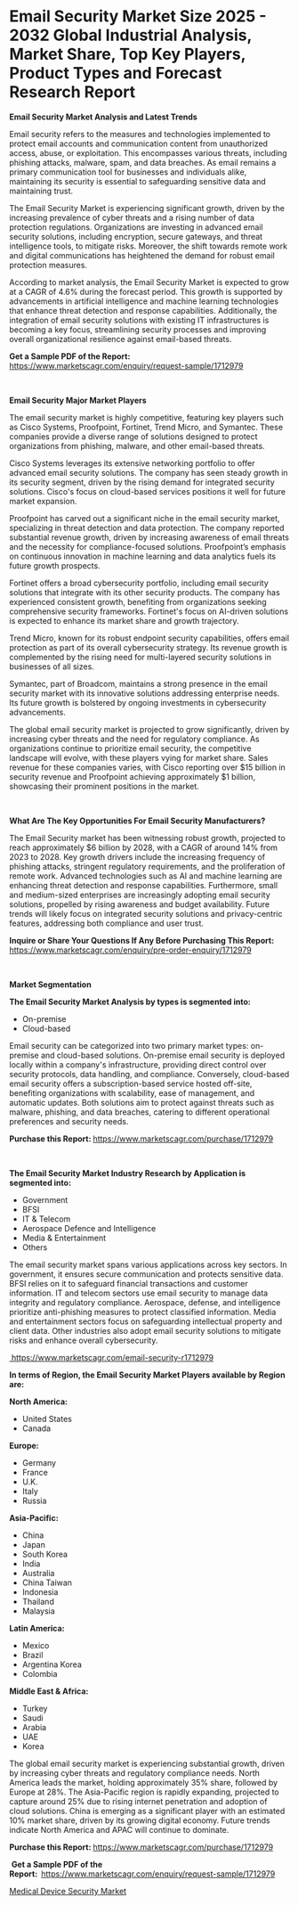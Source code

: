 <p><h1>Email Security Market Size 2025 - 2032 Global Industrial Analysis, Market Share, Top Key Players, Product Types and Forecast Research Report</h1></p><p><strong>Email Security Market Analysis and Latest Trends</strong></p>
<p><p>Email security refers to the measures and technologies implemented to protect email accounts and communication content from unauthorized access, abuse, or exploitation. This encompasses various threats, including phishing attacks, malware, spam, and data breaches. As email remains a primary communication tool for businesses and individuals alike, maintaining its security is essential to safeguarding sensitive data and maintaining trust.</p><p>The Email Security Market is experiencing significant growth, driven by the increasing prevalence of cyber threats and a rising number of data protection regulations. Organizations are investing in advanced email security solutions, including encryption, secure gateways, and threat intelligence tools, to mitigate risks. Moreover, the shift towards remote work and digital communications has heightened the demand for robust email protection measures.</p><p>According to market analysis, the Email Security Market is expected to grow at a CAGR of 4.6% during the forecast period. This growth is supported by advancements in artificial intelligence and machine learning technologies that enhance threat detection and response capabilities. Additionally, the integration of email security solutions with existing IT infrastructures is becoming a key focus, streamlining security processes and improving overall organizational resilience against email-based threats.</p></p>
<p><strong>Get a Sample PDF of the Report:&nbsp;</strong> <a href="https://www.marketscagr.com/enquiry/request-sample/1712979?utm_campaign=2003&utm_medium=2&utm_source=Github&utm_content=ia&utm_term=10032025&utm_id=email-security">https://www.marketscagr.com/enquiry/request-sample/1712979</a></p>
<p>&nbsp;</p>
<p><strong>Email Security Major Market Players</strong></p>
<p><p>The email security market is highly competitive, featuring key players such as Cisco Systems, Proofpoint, Fortinet, Trend Micro, and Symantec. These companies provide a diverse range of solutions designed to protect organizations from phishing, malware, and other email-based threats.</p><p>Cisco Systems leverages its extensive networking portfolio to offer advanced email security solutions. The company has seen steady growth in its security segment, driven by the rising demand for integrated security solutions. Cisco's focus on cloud-based services positions it well for future market expansion.</p><p>Proofpoint has carved out a significant niche in the email security market, specializing in threat detection and data protection. The company reported substantial revenue growth, driven by increasing awareness of email threats and the necessity for compliance-focused solutions. Proofpoint’s emphasis on continuous innovation in machine learning and data analytics fuels its future growth prospects.</p><p>Fortinet offers a broad cybersecurity portfolio, including email security solutions that integrate with its other security products. The company has experienced consistent growth, benefiting from organizations seeking comprehensive security frameworks. Fortinet's focus on AI-driven solutions is expected to enhance its market share and growth trajectory.</p><p>Trend Micro, known for its robust endpoint security capabilities, offers email protection as part of its overall cybersecurity strategy. Its revenue growth is complemented by the rising need for multi-layered security solutions in businesses of all sizes.</p><p>Symantec, part of Broadcom, maintains a strong presence in the email security market with its innovative solutions addressing enterprise needs. Its future growth is bolstered by ongoing investments in cybersecurity advancements.</p><p>The global email security market is projected to grow significantly, driven by increasing cyber threats and the need for regulatory compliance. As organizations continue to prioritize email security, the competitive landscape will evolve, with these players vying for market share. Sales revenue for these companies varies, with Cisco reporting over $15 billion in security revenue and Proofpoint achieving approximately $1 billion, showcasing their prominent positions in the market.</p></p>
<p>&nbsp;</p>
<p><strong>What Are The Key Opportunities For Email Security Manufacturers?</strong></p>
<p><p>The Email Security market has been witnessing robust growth, projected to reach approximately $6 billion by 2028, with a CAGR of around 14% from 2023 to 2028. Key growth drivers include the increasing frequency of phishing attacks, stringent regulatory requirements, and the proliferation of remote work. Advanced technologies such as AI and machine learning are enhancing threat detection and response capabilities. Furthermore, small and medium-sized enterprises are increasingly adopting email security solutions, propelled by rising awareness and budget availability. Future trends will likely focus on integrated security solutions and privacy-centric features, addressing both compliance and user trust.</p></p>
<p><strong>Inquire or Share Your Questions If Any Before Purchasing This Report:</strong> <a href="https://www.marketscagr.com/enquiry/pre-order-enquiry/1712979?utm_campaign=2003&utm_medium=2&utm_source=Github&utm_content=ia&utm_term=10032025&utm_id=email-security">https://www.marketscagr.com/enquiry/pre-order-enquiry/1712979</a></p>
<p>&nbsp;</p>
<p><strong>Market Segmentation</strong></p>
<p><strong>The Email Security Market Analysis by types is segmented into:</strong></p>
<p><ul><li>On-premise</li><li>Cloud-based</li></ul></p>
<p><p>Email security can be categorized into two primary market types: on-premise and cloud-based solutions. On-premise email security is deployed locally within a company's infrastructure, providing direct control over security protocols, data handling, and compliance. Conversely, cloud-based email security offers a subscription-based service hosted off-site, benefiting organizations with scalability, ease of management, and automatic updates. Both solutions aim to protect against threats such as malware, phishing, and data breaches, catering to different operational preferences and security needs.</p></p>
<p><strong>Purchase this Report:&nbsp;</strong><a href="https://www.marketscagr.com/purchase/1712979?utm_campaign=2003&utm_medium=2&utm_source=Github&utm_content=ia&utm_term=10032025&utm_id=email-security">https://www.marketscagr.com/purchase/1712979</a></p>
<p>&nbsp;</p>
<p><strong>The Email Security Market Industry Research by Application is segmented into:</strong></p>
<p><ul><li>Government</li><li>BFSI</li><li>IT & Telecom</li><li>Aerospace Defence and Intelligence</li><li>Media & Entertainment</li><li>Others</li></ul></p>
<p><p>The email security market spans various applications across key sectors. In government, it ensures secure communication and protects sensitive data. BFSI relies on it to safeguard financial transactions and customer information. IT and telecom sectors use email security to manage data integrity and regulatory compliance. Aerospace, defense, and intelligence prioritize anti-phishing measures to protect classified information. Media and entertainment sectors focus on safeguarding intellectual property and client data. Other industries also adopt email security solutions to mitigate risks and enhance overall cybersecurity.</p></p>
<p><a href="https://www.marketscagr.com/email-security-r1712979?utm_campaign=2003&utm_medium=2&utm_source=Github&utm_content=ia&utm_term=10032025&utm_id=email-security">&nbsp;https://www.marketscagr.com/email-security-r1712979</a></p>
<p><strong>In terms of Region, the Email Security Market Players available by Region are:</strong></p>
<p>
    <p> <strong> North America: </strong>
        <ul>
            <li>United States</li>
            <li>Canada</li>
        </ul>
        </p> 
    <p> <strong> Europe: </strong>
        <ul>
            <li>Germany</li>
            <li>France</li>
            <li>U.K.</li>
            <li>Italy</li>
            <li>Russia</li>
        </ul>
        </p> 
    <p> <strong> Asia-Pacific: </strong>
        <ul>
            <li>China</li>
            <li>Japan</li>
            <li>South Korea</li>
            <li>India</li>
            <li>Australia</li>
            <li>China Taiwan</li>
            <li>Indonesia</li>
            <li>Thailand</li>
            <li>Malaysia</li>
        </ul>
        </p> 
    <p> <strong> Latin America: </strong>
        <ul>
            <li>Mexico</li>
            <li>Brazil</li>
            <li>Argentina Korea</li>
            <li>Colombia</li>
        </ul>
        </p> 
    <p> <strong> Middle East & Africa: </strong>
        <ul>
            <li>Turkey</li>
            <li>Saudi</li>
            <li>Arabia</li>
            <li>UAE</li>
            <li>Korea</li>
        </ul>
    </p>
    </p>
<p><p>The global email security market is experiencing substantial growth, driven by increasing cyber threats and regulatory compliance needs. North America leads the market, holding approximately 35% share, followed by Europe at 28%. The Asia-Pacific region is rapidly expanding, projected to capture around 25% due to rising internet penetration and adoption of cloud solutions. China is emerging as a significant player with an estimated 10% market share, driven by its growing digital economy. Future trends indicate North America and APAC will continue to dominate.</p></p>
<p><strong>Purchase this Report: </strong><a href="https://www.marketscagr.com/purchase/1712979?utm_campaign=2003&utm_medium=2&utm_source=Github&utm_content=ia&utm_term=10032025&utm_id=email-security">https://www.marketscagr.com/purchase/1712979</a></p>
<p>&nbsp;<strong>Get a Sample PDF of the Report:&nbsp;&nbsp;</strong><a href="https://www.marketscagr.com/enquiry/request-sample/1712979?utm_campaign=2003&utm_medium=2&utm_source=Github&utm_content=ia&utm_term=10032025&utm_id=email-security">https://www.marketscagr.com/enquiry/request-sample/1712979</a></p>
<p><strong></strong></p>
<p><p><a href="https://github.com/mauripalmi/Market-Research-Report-List-6/blob/main/medical-device-security-market.md?utm_campaign=2003&utm_medium=2&utm_source=Github&utm_content=ia&utm_term=10032025&utm_id=email-security">Medical Device Security Market</a></p></p>